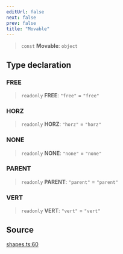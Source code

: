 ```yaml
---
editUrl: false
next: false
prev: false
title: "Movable"
---
```


> `const` **Movable**: `object`

## Type declaration

### FREE

> `readonly` **FREE**: `"free"` = `"free"`

### HORZ

> `readonly` **HORZ**: `"horz"` = `"horz"`

### NONE

> `readonly` **NONE**: `"none"` = `"none"`

### PARENT

> `readonly` **PARENT**: `"parent"` = `"parent"`

### VERT

> `readonly` **VERT**: `"vert"` = `"vert"`

## Source

[shapes.ts:60](https://github.com/dgmjs/dgmjs/blob/main/packages/core/src/shapes.ts#L60)

